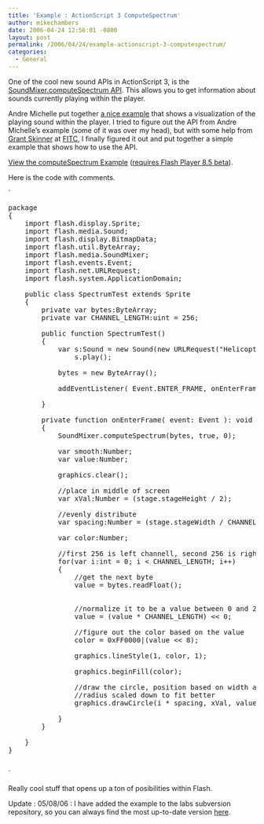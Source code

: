 ```yaml
---
title: 'Example : ActionScript 3 ComputeSpectrum'
author: mikechambers
date: 2006-04-24 12:56:01 -0800
layout: post
permalink: /2006/04/24/example-actionscript-3-computespectrum/
categories:
  - General
---
```



One of the cool new sound APIs in ActionScript 3, is the [SoundMixer.computeSpectrum API][1]. This allows you to get information about sounds currently playing within the player.

Andre Michelle put together [a nice example][2] that shows a visualization of the playing sound within the player. I tried to figure out the API from Andre Michelle&#8217;s example (some of it was over my head), but with some help from [Grant Skinner][3] at [FITC][4], I finally figured it out and put together a simple example that shows how to use the API.  
<!--more-->

  
[View the computeSpectrum Example][5] ([requires Flash Player 8.5 beta][6]).

Here is the code with comments.

`
<pre>
package
{
	import flash.display.Sprite;
	import flash.media.Sound;
	import flash.display.BitmapData;
	import flash.util.ByteArray;
	import flash.media.SoundMixer;
	import flash.events.Event;
	import flash.net.URLRequest;
	import flash.system.ApplicationDomain;
	
	public class SpectrumTest extends Sprite
	{
		private var bytes:ByteArray;
		private var CHANNEL_LENGTH:uint = 256;
		
		public function SpectrumTest()
		{
			var s:Sound = new Sound(new URLRequest("Helicopter.mp3"));
				s.play();

			bytes = new ByteArray();
			
			addEventListener( Event.ENTER_FRAME, onEnterFrame );
			
		}
		
		private function onEnterFrame( event: Event ): void
		{
			SoundMixer.computeSpectrum(bytes, true, 0);
			
			var smooth:Number;
			var value:Number;
			
			graphics.clear();
			
			//place in middle of screen
			var xVal:Number = (stage.stageHeight / 2);
			
			//evenly distribute
			var spacing:Number = (stage.stageWidth / CHANNEL_LENGTH);
			
			var color:Number;
			
			//first 256 is left channell, second 256 is right channell
			for(var i:int = 0; i < CHANNEL_LENGTH; i++)
			{
				//get the next byte
				value = bytes.readFloat();
				
				
				//normalize it to be a value between 0 and 256
				value = (value * CHANNEL_LENGTH) << 0;
				
				//figure out the color based on the value
				color = 0xFF0000|(value << 8);
				
				graphics.lineStyle(1, color, 1);
				
				graphics.beginFill(color);
				
				//draw the circle, position based on width and spectrum position
				//radius scaled down to fit better
				graphics.drawCircle(i * spacing, xVal, value / 8);
				
			}
		}
		
	}
}

</pre>
<p>`

Really cool stuff that opens up a ton of posibilities within Flash.

Update : 05/08/06 : I have added the example to the labs subversion repository, so you can always find the most up-to-date version [here][7].

 [1]: http://livedocs.macromedia.com/labs/1/flex/langref/flash/media/SoundMixer.html#computeSpectrum()
 [2]: http://blog.andre-michelle.com/2006/soundmixercomputespectrum/
 [3]: http://www.gskinner.com
 [4]: http://www.fitc.ca/event_detail.cfm?festival_id=5&display=introduction
 [5]: http://weblogs.macromedia.com/mesh/files/blogposts/as3_spectrum/
 [6]: http://www.macromedia.com/go/labs_flex2_downloads
 [7]: http://labs.adobe.com/svn/flashplatform/?/projects/actionscriptsamples/trunk/src/actionscript3/sound/ComputeSpectrum/
